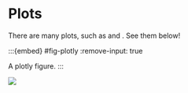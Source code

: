 # Plots

There are many plots, such as [](#fig-plotly-output) and [](#fig-bokeh-output). See them below!

:::{embed} #fig-plotly
:remove-input: true

A plotly figure.
:::

![](#fig-bokeh)
